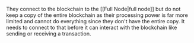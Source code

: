 They connect to the blockchain to the [[Full Node|full node]] but do not keep a copy of the entire blockchain as their processing power is far more limited and cannot do everything since they don't have the entire copy. It needs to connect to that before it can interact with the blockchain like sending or receiving a transaction.